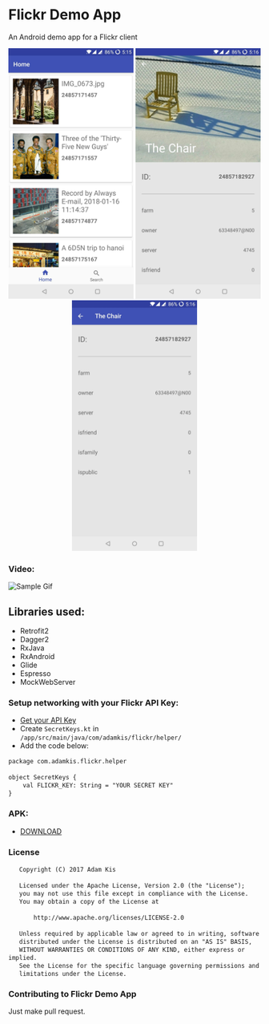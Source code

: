 # Flickr Demo App
An Android demo app for a Flickr client

<p align="center">
  <img src="https://github.com/adamkis/Flickr/blob/prototyping/extraFiles/recents.jpg" width="250">
  <img src="https://github.com/adamkis/Flickr/blob/prototyping/extraFiles/photo_detail.jpg" width="250">
  <img src="https://github.com/adamkis/Flickr/blob/prototyping/extraFiles/photo_detail_collapsed.jpg" width="250">
</p>

### Video:
![Sample Gif](https://i.imgur.com/cZRwYFd.gif)

## Libraries used:
- Retrofit2
- Dagger2
- RxJava
- RxAndroid
- Glide
- Espresso
- MockWebServer

### Setup networking with your Flickr API Key:
- [Get your API Key](https://www.flickr.com/services/apps/create/apply/)
- Create ```SecretKeys.kt```  in  ```/app/src/main/java/com/adamkis/flickr/helper/```
- Add the code below:
```
package com.adamkis.flickr.helper

object SecretKeys {
    val FLICKR_KEY: String = "YOUR SECRET KEY"
}
```

### APK:
- [DOWNLOAD](https://github.com/adamkis/Flickr/blob/prototyping/extraFiles/flickr-app-debug.apk)

### License
```
   Copyright (C) 2017 Adam Kis

   Licensed under the Apache License, Version 2.0 (the "License");
   you may not use this file except in compliance with the License.
   You may obtain a copy of the License at

       http://www.apache.org/licenses/LICENSE-2.0

   Unless required by applicable law or agreed to in writing, software
   distributed under the License is distributed on an "AS IS" BASIS,
   WITHOUT WARRANTIES OR CONDITIONS OF ANY KIND, either express or implied.
   See the License for the specific language governing permissions and
   limitations under the License.
```

### Contributing to Flickr Demo App
Just make pull request.
